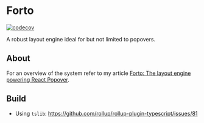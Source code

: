 # Forto

[![codecov](https://codecov.io/gh/jasonkuhrt/forto/branch/master/graph/badge.svg)](https://codecov.io/gh/jasonkuhrt/forto)

A robust layout engine ideal for but not limited to popovers.

## About

For an overview of the system refer to my article [Forto: The layout engine powering React Popover](https://blog.jasonkuhrt.com/essays/forto).

## Build

- Using `tslib`: https://github.com/rollup/rollup-plugin-typescript/issues/81

